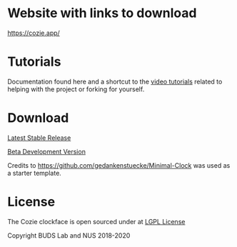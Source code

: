 
# Website with links to download

https://cozie.app/

# Tutorials

Documentation found here and a shortcut to the [video tutorials](https://www.youtube.com/playlist?list=PLkQs5WJXVHbiBDjmv-1tBYNUQOkmNCctA) related to helping with the project or forking for yourself.

# Download

[Latest Stable Release](https://gallery.fitbit.com/details/512ce6c5-f633-4f7b-853c-891869f5e3d8)

[Beta Development Version](https://gallery.fitbit.com/details/d787c911-ce11-432e-8b68-69da0f3446c8)

Credits to https://github.com/gedankenstuecke/Minimal-Clock was used as a starter template.

# License

The Cozie clockface is open sourced under at [LGPL License](https://en.wikipedia.org/wiki/GNU_Lesser_General_Public_License)

Copyright BUDS Lab and NUS 2018-2020
